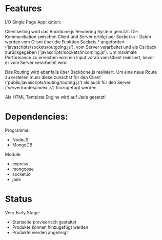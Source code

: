 # Features

I/O Single Page Applikation:

Clientseiting wird das Backbone.js Rendering System genutzt. Die Kommunikation zwischen Client und Server erfolgt per Socket.io - Daten werden vom Client über die Funktion Sockets.* angefordert ('javascripts/sockets/outgoing.js'), vom Server verarbeitet und als Callback zurückgegeben ('javascripts/sockets/incoming.js').
Um maximale Performance zu erreichen wird ein Input vorab vom Client realisiert, bevor er vom Server verarbeitet wird.

Das Routing wird ebenfalls über Backbone.js realisiert. Um eine neue Route zu erstellen muss diese zunächst für den Client ('public/javascripts/routing/routing.js') als auch für den Server ('server/routes/index.js') hinzugefügt werden.

Als HTML Template Engine wird auf Jade gesetzt!

# Dependencies:

Programme:
- NodeJS
- MongoDB

Module:
- express
- mongoose
- socket.io
- jade



# Status

Very Early Stage:
- Startseite provisorisch gestaltet
- Produkte können hinzugefügt werden 
- Produkte werden angezeigt
